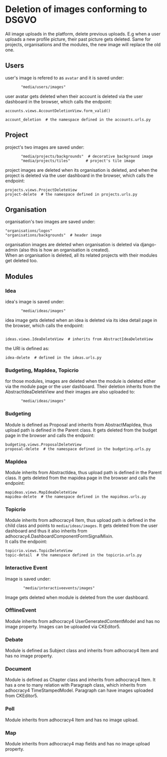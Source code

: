 # Deletion of images conforming to DSGVO

All image uploads in the platform, delete previous uploads. E.g when a user uploads a new profile picture, their past picture gets deleted.
Same for projects, organisations and the modules, the new image will replace the old one.

## Users
user's image is refered to as `avatar` and it is saved under:
```
       "media/users/images"
```

user avatar gets deleted when their account is deleted via the user dashboard in the browser, which calls the endpoint: 
``` 
accounts.views.AccountDeletionView.form_valid()

account_deletion  # the namespace defined in the accounts.urls.py
```

## Project
project's two images are saved under:
```
       "media/projects/backgrounds"  # decorative background image
       "media/projects/tiles"       # project's tile image
```
project images are deleted when its organisation is deleted, and when the project is deleted via the user dashboard in the browser, which calls the endpoint: 
```
projects.views.ProjectDeleteView
project-delete  # the namespace defined in projects.urls.py
```

## Organisation
organisation's two images are saved under:
```
"organisations/logos"
"organisations/backgrounds"  # header image
```
organisation images are deleted when organisation is deleted via django-admin (also this is how an organisation is created).  
When an organisation is deleted, all its related projects with their modules get deleted too.

## Modules

### Idea
idea's image is saved under:
```
       "media/ideas/images"
```

idea image gets deleted when an idea is deleted via its idea detail page in the browser, which calls the endpoint:
```

ideas.views.IdeaDeleteView  # inherits from AbstractIdeaDeleteView
```

the URI is defined as:

```
idea-delete  # defined in the ideas.urls.py
```

### Budgeting, MapIdea, Topicrio
for those modules, images are deleted when the module is deleted either via the module page or the user dashboard.
Their deletion inherits from the AbstractIdeaDeleteView and their images are also uploaded to:
```
       "media/ideas/images"
```

### Budgeting
Module is defined as Proposal and inherits from AbstractMapIdea, thus upload path is defined in the Parent class.
It gets deleted from the budget page in the browser and calls the endpoint:
```
budgeting.views.ProposalDeleteView
proposal-delete  # the namespace defined in the budgeting.urls.py
```

### MapIdea
Module inherits from AbstractIdea, thus upload path is defined in the Parent class.
It gets deleted from the mapidea page in the browser and calls the endpoint:
```
mapideas.views.MapIdeaDeleteView
mapidea-delete  # the namespace defined in the mapideas.urls.py
```

### Topicrio
Module inherits from adhocracy4 Item, thus upload path is defined in the child class and points to `media/ideas/images`.
It gets deleted from the user dashboard and thus it also inherits from adhocracy4.DashboardComponentFormSignalMixin.  
It calls the endpoint:
```
topicrio.views.TopicDeleteView
topic-detail  # the namespace defined in the topicrio.urls.py
```

### Interactive Event
Image is saved under:
```
        "media/interactiveevents/images"
```
Image gets deleted when module is deleted from the user dashboard.


### OfflineEvent
Module inherits from adhocracy4 UserGeneratedContentModel and has no image property.
Images can be uploaded via CKEditor5.

### Debate
Module is defined as Subject class and inherits from adhocracy4 Item and has no image property.

### Document
Module is defined as Chapter class and inherits from adhocracy4 Item. 
It has a one to many relation with Paragraph class, which inherits from adhocracy4 TimeStampedModel.
Paragraph can have images uploaded from CKEditor5.

### Poll
Module inherits from adhocracy4 Item and has no image upload.

### Map
Module inherits from adhocracy4 map fields and has no image upload property.
